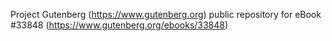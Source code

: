 Project Gutenberg (https://www.gutenberg.org) public repository for eBook #33848 (https://www.gutenberg.org/ebooks/33848)

